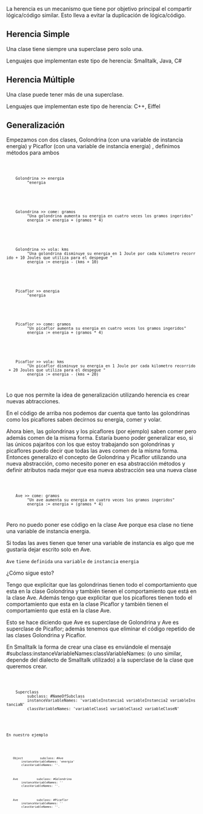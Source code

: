 La herencia es un mecanismo que tiene por objetivo principal el compartir lógica/código similar. Esto lleva a evitar la duplicación de lógica/código.

Herencia Simple
---------------

Una clase tiene siempre una superclase pero solo una.

Lenguajes que implementan este tipo de herencia: Smalltalk, Java, C\#

Herencia Múltiple
-----------------

Una clase puede tener más de una superclase.

Lenguajes que implementan este tipo de herencia: C++, Eiffel

Generalización
--------------

Empezamos con dos clases, Golondrina (con una variable de instancia energia) y Picaflor (con una variable de instancia energia) , definimos métodos para ambos

<code>

`    Golondrina >> energia`
`         ^energia`

</code>

<code>

`    Golondrina >> come: gramos`
`         "Una golondrina aumenta su energia en cuatro veces los gramos ingeridos"`
`         energia := energia + (gramos * 4)`

</code>

<code>

`    Golondrina >> vola: kms`
`         "Una golondrina disminuye su energia en 1 Joule por cada kilometro recorrido + 10 Joules que utiliza para el despegue "`
`         energia := energia - (kms + 10)`

</code>

<code>

`    Picaflor >> energia`
`         ^energia`

</code>

<code>

`    Picaflor >> come: gramos`
`         "Un picaflor aumenta su energia en cuatro veces los gramos ingeridos"`
`         energia := energia + (gramos * 4)`

</code>

<code>

`    Picaflor >> vola: kms`
`         "Un picaflor disminuye su energia en 1 Joule por cada kilometro recorrido + 20 Joules que utiliza para el despegue "`
`         energia := energia - (kms + 20)`

</code>

Lo que nos permite la idea de generalización utilizando herencia es crear nuevas abtracciones.

En el código de arriba nos podemos dar cuenta que tanto las golondrinas como los picaflores saben decirnos su energia, comer y volar.

Ahora bien, las golondrinas y los picaflores (por ejemplo) saben comer pero además comen de la misma forma. Estaría bueno poder generalizar eso, si las únicos pajaritos con los que estoy trabajando son golondrinas y picaflores puedo decir que todas las aves comen de la misma forma. Entonces generalizo el concepto de Golondrina y Picaflor utilizando una nueva abstracción, como necesito poner en esa abstracción métodos y definir atributos nada mejor que esa nueva abstracción sea una nueva clase

<code>

`    Ave >> come: gramos`
`         "Un ave aumenta su energia en cuatro veces los gramos ingeridos"`
`         energia := energia + (gramos * 4)`

</code>

Pero no puedo poner ese código en la clase Ave porque esa clase no tiene una variable de instancia energia.

Si todas las aves tienen que tener una variable de instancia es algo que me gustaría dejar escrito solo en Ave.

`Ave` `tiene` `definida` `una` `variable` `de` `instancia` `energia`

¿Cómo sigue esto?

Tengo que explicitar que las golondrinas tienen todo el comportamiento que esta en la clase Golondrina y también tienen el comportamiento que está en la clase Ave. Además tengo que explicitar que los picaflores tienen todo el comportamiento que esta en la clase Picaflor y también tienen el comportamiento que está en la clase Ave.

Esto se hace diciendo que Ave es superclase de Golondrina y Ave es superclase de Picaflor; además tenemos que eliminar el código repetido de las clases Golondrina y Picaflor.

En Smalltalk la forma de crear una clase es enviándole el mensaje \#subclass:instanceVariableNames:classVariableNames: (o uno similar, depende del dialecto de Smalltalk utilizado) a la superclase de la clase que queremos crear.

<code>

`    Superclass`
`         subclass: #NameOfSubclass`
`         instanceVariableNames: 'variableInstancia1 variableInstancia2 variableInstanciaN'`
`         classVariableNames: 'variableClase1 variableClase2 variableClaseN'`

<code>

En nuestro ejemplo

<code>

`    Object`
`         subclass: #Ave`
`         instanceVariableNames: 'energia'`
`         classVariableNames: ''.`

`    Ave `
`         subclass: #Golondrina`
`         instanceVariableNames: ''`
`         classVariableNames: ''.`

`    Ave `
`         subclass: #Picaflor`
`         instanceVariableNames: ''`
`         classVariableNames: ''.`

</code>
